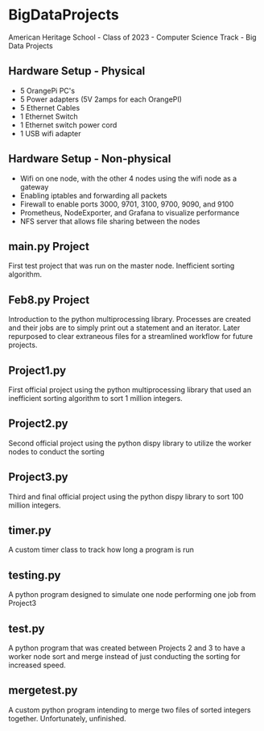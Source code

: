 # BigDataProjects
American Heritage School - Class of 2023 - Computer Science Track - Big Data Projects

## Hardware Setup - Physical
- 5 OrangePi PC's
- 5 Power adapters (5V 2amps for each OrangePI)
- 5 Ethernet Cables
- 1 Ethernet Switch
- 1 Ethernet switch power cord
- 1 USB wifi adapter

## Hardware Setup - Non-physical
- Wifi on one node, with the other 4 nodes using the wifi node as a gateway
- Enabling iptables and forwarding all packets 
- Firewall to enable ports 3000, 9701, 3100, 9700, 9090, and 9100
- Prometheus, NodeExporter, and Grafana to visualize performance 
- NFS server that allows file sharing between the nodes

## main.py Project
First test project that was run on the master node. Inefficient sorting algorithm.

## Feb8.py Project
Introduction to the python multiprocessing library. Processes are created and their jobs are to simply print out a statement and an iterator.
Later repurposed to clear extraneous files for a streamlined workflow for future projects.

## Project1.py 
First official project using the python multiprocessing library that used an inefficient sorting algorithm to sort 1 million integers.

## Project2.py
Second official project using the python dispy library to utilize the worker nodes to conduct the sorting

## Project3.py
Third and final official project using the python dispy library to sort 100 million integers. 

## timer.py
A custom timer class to track how long a program is run

## testing.py
A python program designed to simulate one node performing one job from Project3

## test.py
A python program that was created between Projects 2 and 3 to have a worker node sort and merge instead of just conducting the sorting
for increased speed.

## mergetest.py
A custom python program intending to merge two files of sorted integers together. Unfortunately, unfinished.
